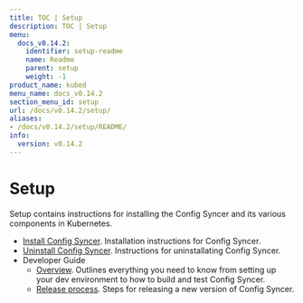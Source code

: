 ```yaml
---
title: TOC | Setup
description: TOC | Setup
menu:
  docs_v0.14.2:
    identifier: setup-readme
    name: Readme
    parent: setup
    weight: -1
product_name: kubed
menu_name: docs_v0.14.2
section_menu_id: setup
url: /docs/v0.14.2/setup/
aliases:
- /docs/v0.14.2/setup/README/
info:
  version: v0.14.2
---
```


# Setup

Setup contains instructions for installing the Config Syncer and its various components in Kubernetes.

- [Install Config Syncer](/docs/v0.14.2/setup/install). Installation instructions for Config Syncer.
- [Uninstall Config Syncer](/docs/v0.14.2/setup/uninstall). Instructions for uninstallating Config Syncer.
- Developer Guide
  - [Overview](/docs/v0.14.2/setup/developer-guide/overview). Outlines everything you need to know from setting up your dev environment to how to build and test Config Syncer.
  - [Release process](/docs/v0.14.2/setup/developer-guide/release). Steps for releasing a new version of Config Syncer.
